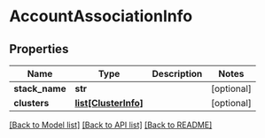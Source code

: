 # AccountAssociationInfo

## Properties
Name | Type | Description | Notes
------------ | ------------- | ------------- | -------------
**stack_name** | **str** |  | [optional] 
**clusters** | [**list[ClusterInfo]**](ClusterInfo.md) |  | [optional] 

[[Back to Model list]](../README.md#documentation-for-models) [[Back to API list]](../README.md#documentation-for-api-endpoints) [[Back to README]](../README.md)

